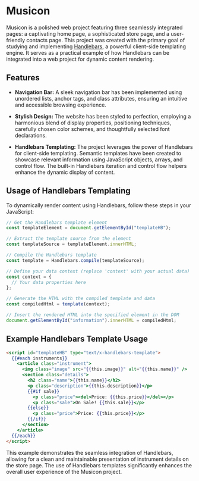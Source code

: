 # Musicon 

Musicon is a polished web project featuring three seamlessly integrated pages: a captivating home page, a sophisticated store page, and a user-friendly contacts page. This project was created with the primary goal of studying and implementing [Handlebars](https://github.com/handlebars-lang/handlebars.js), a powerful client-side templating engine. It serves as a practical example of how Handlebars can be integrated into a web project for dynamic content rendering.

## Features

- **Navigation Bar:**
  A sleek navigation bar has been implemented using unordered lists, anchor tags, and class attributes, ensuring an intuitive and accessible browsing experience.

- **Stylish Design:**
  The website has been styled to perfection, employing a harmonious blend of display properties, positioning techniques, carefully chosen color schemes, and thoughtfully selected font declarations.

- **Handlebars Templating:**
  The project leverages the power of Handlebars for client-side templating. Semantic templates have been created to showcase relevant information using JavaScript objects, arrays, and control flow. The built-in Handlebars iteration and control flow helpers enhance the dynamic display of content.

## Usage of Handlebars Templating

To dynamically render content using Handlebars, follow these steps in your JavaScript:

```javascript
// Get the Handlebars template element
const templateElement = document.getElementById("templateHB");

// Extract the template source from the element
const templateSource = templateElement.innerHTML;

// Compile the Handlebars template
const template = Handlebars.compile(templateSource);

// Define your data context (replace 'context' with your actual data)
const context = {
  // Your data properties here
};

// Generate the HTML with the compiled template and data
const compiledHtml = template(context);

// Insert the rendered HTML into the specified element in the DOM
document.getElementById("information").innerHTML = compiledHtml;
```

## Example Handlebars Template Usage

```html
<script id="templateHB" type="text/x-handlebars-template">
  {{#each instruments}}
    <article class="instrument">
      <img class="image" src="{{this.image}}" alt="{{this.name}}" />
      <section class="details">
        <h2 class="name">{{this.name}}</h2>
        <p class="description">{{this.description}}</p>
        {{#if sale}}
          <p class="price"><del>Price: {{this.price}}</del></p>
          <p class="sale">On Sale! {{this.sale}}</p>
        {{else}}
          <p class="price">Price: {{this.price}}</p>
        {{/if}}
      </section>
    </article>
  {{/each}}
</script>
```

This example demonstrates the seamless integration of Handlebars, allowing for a clean and maintainable presentation of instrument details on the store page. The use of Handlebars templates significantly enhances the overall user experience of the Musicon project.
